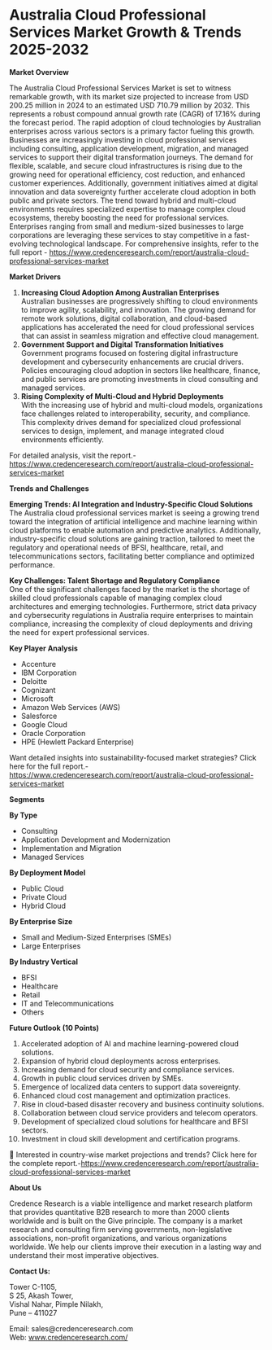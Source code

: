 # Australia Cloud Professional Services Market Growth & Trends 2025-2032


<p><strong>Market Overview</strong></p>
<p>The Australia Cloud Professional Services Market is set to witness remarkable growth, with its market size projected to increase from USD 200.25 million in 2024 to an estimated USD 710.79 million by 2032. This represents a robust compound annual growth rate (CAGR) of 17.16% during the forecast period. The rapid adoption of cloud technologies by Australian enterprises across various sectors is a primary factor fueling this growth. Businesses are increasingly investing in cloud professional services including consulting, application development, migration, and managed services to support their digital transformation journeys. The demand for flexible, scalable, and secure cloud infrastructures is rising due to the growing need for operational efficiency, cost reduction, and enhanced customer experiences. Additionally, government initiatives aimed at digital innovation and data sovereignty further accelerate cloud adoption in both public and private sectors. The trend toward hybrid and multi-cloud environments requires specialized expertise to manage complex cloud ecosystems, thereby boosting the need for professional services. Enterprises ranging from small and medium-sized businesses to large corporations are leveraging these services to stay competitive in a fast-evolving technological landscape. For comprehensive insights, refer to the full report - <a href="https://www.credenceresearch.com/report/australia-cloud-professional-services-market">https://www.credenceresearch.com/report/australia-cloud-professional-services-market</a></p>
<p><strong>Market Drivers</strong></p>
<ol>
<li><strong> Increasing Cloud Adoption Among Australian Enterprises</strong><br /> Australian businesses are progressively shifting to cloud environments to improve agility, scalability, and innovation. The growing demand for remote work solutions, digital collaboration, and cloud-based applications has accelerated the need for cloud professional services that can assist in seamless migration and effective cloud management.</li>
<li><strong> Government Support and Digital Transformation Initiatives</strong><br /> Government programs focused on fostering digital infrastructure development and cybersecurity enhancements are crucial drivers. Policies encouraging cloud adoption in sectors like healthcare, finance, and public services are promoting investments in cloud consulting and managed services.</li>
<li><strong> Rising Complexity of Multi-Cloud and Hybrid Deployments</strong><br /> With the increasing use of hybrid and multi-cloud models, organizations face challenges related to interoperability, security, and compliance. This complexity drives demand for specialized cloud professional services to design, implement, and manage integrated cloud environments efficiently.</li>
</ol>
<p>For detailed analysis, visit the report.- <a href="https://www.credenceresearch.com/report/australia-cloud-professional-services-market">https://www.credenceresearch.com/report/australia-cloud-professional-services-market</a></p>
<p><strong>Trends and Challenges</strong></p>
<p><strong>Emerging Trends: AI Integration and Industry-Specific Cloud Solutions</strong><br /> The Australia cloud professional services market is seeing a growing trend toward the integration of artificial intelligence and machine learning within cloud platforms to enable automation and predictive analytics. Additionally, industry-specific cloud solutions are gaining traction, tailored to meet the regulatory and operational needs of BFSI, healthcare, retail, and telecommunications sectors, facilitating better compliance and optimized performance.</p>
<p><strong>Key Challenges: Talent Shortage and Regulatory Compliance</strong><br /> One of the significant challenges faced by the market is the shortage of skilled cloud professionals capable of managing complex cloud architectures and emerging technologies. Furthermore, strict data privacy and cybersecurity regulations in Australia require enterprises to maintain compliance, increasing the complexity of cloud deployments and driving the need for expert professional services.</p>
<p><strong>Key Player Analysis</strong></p>
<ul>
<li>Accenture</li>
<li>IBM Corporation</li>
<li>Deloitte</li>
<li>Cognizant</li>
<li>Microsoft</li>
<li>Amazon Web Services (AWS)</li>
<li>Salesforce</li>
<li>Google Cloud</li>
<li>Oracle Corporation</li>
<li>HPE (Hewlett Packard Enterprise)</li>
</ul>
<p>Want detailed insights into sustainability-focused market strategies? Click here for the full report.-<a href="https://www.credenceresearch.com/report/australia-cloud-professional-services-market">https://www.credenceresearch.com/report/australia-cloud-professional-services-market</a></p>
<p><strong>Segments</strong></p>
<p><strong>By Type</strong></p>
<ul>
<li>Consulting</li>
<li>Application Development and Modernization</li>
<li>Implementation and Migration</li>
<li>Managed Services</li>
</ul>
<p><strong>By Deployment Model</strong></p>
<ul>
<li>Public Cloud</li>
<li>Private Cloud</li>
<li>Hybrid Cloud</li>
</ul>
<p><strong>By Enterprise Size</strong></p>
<ul>
<li>Small and Medium-Sized Enterprises (SMEs)</li>
<li>Large Enterprises</li>
</ul>
<p><strong>By Industry Vertical</strong></p>
<ul>
<li>BFSI</li>
<li>Healthcare</li>
<li>Retail</li>
<li>IT and Telecommunications</li>
<li>Others</li>
</ul>
<p><strong>Future Outlook (10 Points)</strong></p>
<ol>
<li>Accelerated adoption of AI and machine learning-powered cloud solutions.</li>
<li>Expansion of hybrid cloud deployments across enterprises.</li>
<li>Increasing demand for cloud security and compliance services.</li>
<li>Growth in public cloud services driven by SMEs.</li>
<li>Emergence of localized data centers to support data sovereignty.</li>
<li>Enhanced cloud cost management and optimization practices.</li>
<li>Rise in cloud-based disaster recovery and business continuity solutions.</li>
<li>Collaboration between cloud service providers and telecom operators.</li>
<li>Development of specialized cloud solutions for healthcare and BFSI sectors.</li>
<li>Investment in cloud skill development and certification programs.</li>
</ol>
<p>📌 Interested in country-wise market projections and trends? Click here for the complete report.-<a href="https://www.credenceresearch.com/report/australia-cloud-professional-services-market">https://www.credenceresearch.com/report/australia-cloud-professional-services-market</a></p>
<p><strong>About Us</strong></p>
<p>Credence Research is a viable intelligence and market research platform that provides quantitative B2B research to more than 2000 clients worldwide and is built on the Give principle. The company is a market research and consulting firm serving governments, non-legislative associations, non-profit organizations, and various organizations worldwide. We help our clients improve their execution in a lasting way and understand their most imperative objectives.</p>
<p><strong>Contact Us:</strong></p>
<p>Tower C-1105,<br /> S 25, Akash Tower,<br /> Vishal Nahar, Pimple Nilakh,<br /> Pune &ndash; 411027</p>
<p>Email: sales@credenceresearch.com<br /> Web: <a href="http://www.credenceresearch.com/">www.credenceresearch.com/</a></p>
